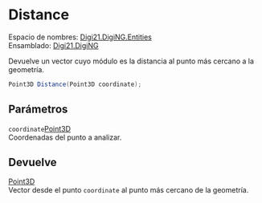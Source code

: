 # Distance

Espacio de nombres: [Digi21.DigiNG.Entities](https://app.gitbook.com/@digi21/s/ayuda-de-digi21/~/drafts/-MXR80mySoUUhqygVNjW/digi3d-net/programacion/.net/referencia/digi21.diging/digi21.diging.entities)   
Ensamblado: [Digi21.DigiNG](https://app.gitbook.com/@digi21/s/ayuda-de-digi21/~/drafts/-MXR80mySoUUhqygVNjW/digi3d-net/programacion/.net/referencia/digi21.diging)​‌

Devuelve un vector cuyo módulo es la distancia al punto más cercano a la geometría.

```csharp
Point3D Distance(Point3D coordinate);‌
```

## Parámetros

`coordinate`[Point3D](../../../digi21.math/point3d.md)  
Coordenadas del punto a analizar.

## Devuelve

[Point3D](../../../digi21.math/point3d.md)  
Vector desde el punto `coordinate` al punto más cercano de la geometría.



